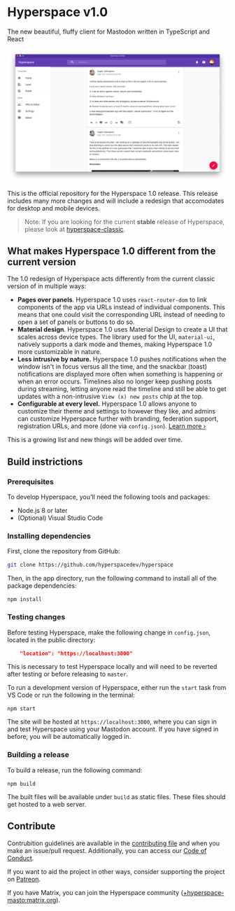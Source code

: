 # Hyperspace v1.0

The new beautiful, fluffy client for Mastodon written in TypeScript and React

![Screenshot](screenshot.png)

This is the official repository for the Hyperspace 1.0 release. This release includes many more changes and will include a redesign that accomodates for desktop and mobile devices.

> Note: If you are looking for the current **stable** release of Hyperspace, please look at [hyperspace-classic](https://github.com/hyperspacedev/hyperspace-classic).

## What makes Hyperspace 1.0 different from the current version

The 1.0 redesign of Hyperspace acts differently from the current classic version of in multiple ways:

- **Pages over panels**. Hyperspace 1.0 uses `react-router-dom` to link components of the app via URLs instead of individual components. This means that one could visit the corresponding URL instead of needing to open a set of panels or buttons to do so.
- **Material design**. Hyperspace 1.0 uses Material Design to create a UI that scales across device types. The library used for the UI, `material-ui`, natively supports a dark mode and themes, making Hyperspace 1.0 more customizable in nature.
- **Less intrusive by nature.** Hyperspace 1.0 pushes notifications when the window isn't in focus versus all the time, and the snackbar (toast) notifications are displayed more often when something is happening or when an error occurs. Timelines also no longer keep pushing posts during streaming, letting anyone read the timeline and still be able to get updates with a non-intrusive `View (x) new posts` chip at the top.
- **Configurable at every level.** Hyperspace 1.0 allows anyone to customize their theme and settings to however they like, and admins can customize Hyperspace further with branding, federation support, registration URLs, and more (done via `config.json`). [Learn more &rsaquo;](https://hyperspace.marquiskurt.net/docs/configure-hyperspace)

This is a growing list and new things will be added over time.

## Build instrictions

### Prerequisites

To develop Hyperspace, you'll need the following tools and packages:

- Node.js 8 or later
- (Optional) Visual Studio Code

### Installing dependencies

First, clone the repository from GitHub:

```bash
git clone https://github.com/hyperspacedev/hyperspace
```

Then, in the app directory, run the following command to install all of the package dependencies:

```npm
npm install
```

### Testing changes

Before testing Hyperspace, make the following change in `config.json`, located in the public directory:

```json
    "location": "https://localhost:3000"
```

This is necessary to test Hyperspace locally and will need to be reverted after testing or before releasing to `master`.

To run a development version of Hyperspace, either run the `start` task from VS Code or run the following in the terminal:

```npm
npm start
```

The site will be hosted at `https://localhost:3000`, where you can sign in and test Hyperspace using your Mastodon account. If you have signed in before, you will be automatically logged in.

### Building a release

To build a release, run the following command:

```npm
npm build
```

The built files will be available under `build` as static files. These files should get hosted to a web server.

## Contribute

Contrubition guidelines are available in the [contributing file](.github/contributing.md) and when you make an issue/pull request. Additionally, you can access our [Code of Conduct](.github/code_of_conduct.md).

If you want to aid the project in other ways, consider supporting the project on [Patreon](https://patreon.com/marquiskurt).

If you have Matrix, you can join the Hyperspace community ([+hyperspace-masto:matrix.org](https://matrix.to/#/+hyperspace-masto:matrix.org)).
